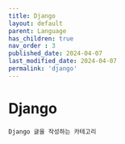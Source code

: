 ```yaml
---
title: Django
layout: default
parent: Language
has_children: true
nav_order : 3
published_date: 2024-04-07
last_modified_date: 2024-04-07
permalink: 'django'
---
```


# Django

`Django 글을 작성하는 카테고리`
